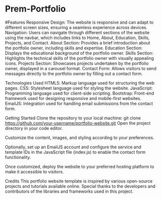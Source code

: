 # Prem-Portfolio
#Features
Responsive Design: The website is responsive and can adapt to different screen sizes, ensuring a seamless experience across devices.
Navigation: Users can navigate through different sections of the website using the navbar, which includes links to Home, About, Education, Skills, Projects, and Contact.
About Section: Provides a brief introduction about the portfolio owner, including skills and expertise.
Education Section: Displays the educational background of the portfolio owner.
Skills Section: Highlights the technical skills of the portfolio owner with visually appealing icons.
Projects Section: Showcases projects undertaken by the portfolio owner, displayed in a carousel format.
Contact Form: Allows visitors to send messages directly to the portfolio owner by filling out a contact form.

Technologies Used
HTML5: Markup language used for structuring the web pages.
CSS: Stylesheet language used for styling the website.
JavaScript: Programming language used for client-side scripting.
Bootstrap: Front-end framework used for designing responsive and mobile-first websites.
EmailJS: Integration used for handling email submissions from the contact form.

Getting Started
Clone the repository to your local machine:
git clone https://github.com/your-username/portfolio-website.git
Open the project directory in your code editor.

Customize the content, images, and styling according to your preferences.

Optionally, set up an EmailJS account and configure the service and template IDs in the JavaScript file (index.js) to enable the contact form functionality.

Once customized, deploy the website to your preferred hosting platform to make it accessible to visitors.

Credits
This portfolio website template is inspired by various open-source projects and tutorials available online. Special thanks to the developers and contributors of the libraries and frameworks used in this project.
